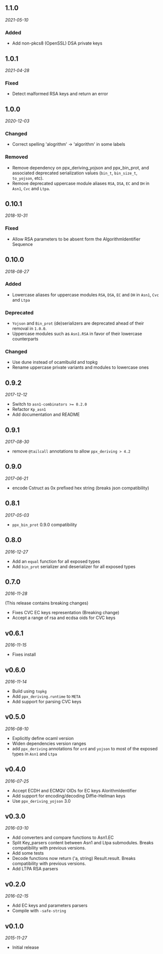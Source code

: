 ## 1.1.0

*2021-05-10*

### Added

- Add non-pkcs8 (OpenSSL) DSA private keys

## 1.0.1

*2021-04-28*

### Fixed

- Detect malformed RSA keys and return an error

## 1.0.0

*2020-12-03*

### Changed

- Correct spelling 'alogrithm' -> 'algorithm' in some labels

### Removed

- Remove dependency on ppx_deriving_yojson and ppx_bin_prot, and associated deprecated
  serialization values (`bin_t`, `bin_size_t`, `to_yojson`, etc).
- Remove deprecated uppercase module aliases `RSA`, `DSA`, `EC` and `DH` in `Asn1`, `Cvc`
  and `Ltpa`.

## 0.10.1

*2018-10-31*

### Fixed

- Allow RSA parameters to be absent form the AlgorithmIdentifier Sequence

## 0.10.0

*2018-08-27*

### Added

- Lowercase aliases for uppercase modules `RSA`, `DSA`, `EC` and `DH` in `Asn1`, `Cvc` and `Ltpa`

### Deprecated

- `Yojson` and `Bin_prot` (de)serializers are deprecated ahead of their removal in `1.0.0`.
- Uppercase modules such as `Asn1.RSA` in favor of their lowercase counterparts

### Changed

- Use dune instead of ocamlbuild and topkg
- Rename uppercase private variants and modules to lowercase ones

## 0.9.2

*2017-12-12*

- Switch to `asn1-combinators >= 0.2.0`
- Refactor `Kp_asn1`
- Add documentation and README

## 0.9.1

*2017-08-30*

- remove `@tailcall` annotations to allow `ppx_deriving > 4.2`

## 0.9.0

*2017-06-21*

- encode Cstruct as 0x prefixed hex string (breaks json compatibility)

## 0.8.1

*2017-05-03*

- `ppx_bin_prot` 0.9.0 compatibility

## 0.8.0

*2016-12-27*

- Add an `equal` function for all exposed types
- Add `bin_prot` serializer and deserializer for all exposed types

## 0.7.0

*2016-11-28*

(This release contains breaking changes)

- Fixes CVC EC keys representation (Breaking change)
- Accept a range of rsa and ecdsa oids for CVC keys

## v0.6.1

*2016-11-15*

- Fixes install


## v0.6.0

*2016-11-14*

- Build using `topkg`
- Add `ppx_deriving.runtime` to `META`
- Add support for parsing CVC keys

## v0.5.0

*2016-08-10*

- Explicitly define ocaml version
- Widen dependencies version ranges
- add `ppx_deriving` annotations for `ord` and `yojson` to most of the exposed types in `Asn1` and `Ltpa`

## v0.4.0

*2016-07-25*

- Accept ECDH and ECMQV OIDs for EC keys AlorithmIdentifier
- Add support for encoding/decoding Diffie-Hellman keys
- Use `ppx_deriving_yojson` 3.0

## v0.3.0

*2016-03-10*

- Add converters and compare functions to Asn1.EC
- Split Key_parsers content between Asn1 and Ltpa submodules.
  Breaks compatibility with previous versions.
- Add some tests
- Decode functions now return ('a, string) Result.result.
  Breaks compatibility with previous versions.
- Add LTPA RSA parsers

## v0.2.0

*2016-02-15*

- Add EC keys and parameters parsers
- Compile with `-safe-string`

## v0.1.0

*2015-11-27*

- Initial release
